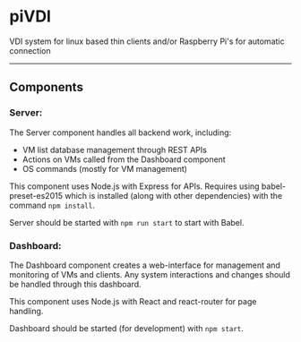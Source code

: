 # piVDI
VDI system for linux based thin clients and/or Raspberry Pi's for automatic connection

---

## Components

### Server:
The Server component handles all backend work, including:
- VM list database management through REST APIs
- Actions on VMs called from the Dashboard component
- OS commands (mostly for VM management)

This component uses Node.js with Express for APIs. Requires using babel-preset-es2015 which is installed (along with other dependencies) with the command `npm install`.

Server should be started with `npm run start` to start with Babel.

### Dashboard:
The Dashboard component creates a web-interface for management and monitoring of VMs and clients. Any system interactions and changes should be handled through this dashboard.

This component uses Node.js with React and react-router for page handling.

Dashboard should be started (for development) with `npm start`.


